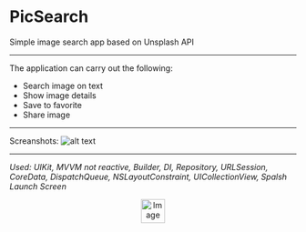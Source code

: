 # PicSearch
Simple image search app based on Unsplash API
___
The application can carry out the following:
* Search image on text
* Show image details
* Save to favorite
* Share image
___
Screanshots: 
![alt text](https://lh3.googleusercontent.com/pw/AL9nZEWRYI8HjW8J0yNNCa7knI9EGTM7q6Gi3yWrOF7o68aTR39iyOB_aUB0bfbat-8acXRHP0NDG6WxTbiQs208ZchiTNU6FqelHZQvRNOkPMs2tMctognM6ukxJ6AEmrwHezBCPr9NGwWtp7NquR-kvJHM=w1500-h800-no?authuser=0)
___
_Used: UIKit, MVVM not reactive, Builder, DI, Repository, URLSession, CoreData, DispatchQueue, NSLayoutConstraint, UICollectionView, Spalsh Launch Screen_

<p align="center">
  <img src="https://lh3.googleusercontent.com/pw/AL9nZEVTfuoWwSCn7xXjLJD72cBkbs6yJEn1FdZ4me1eXhr-AjUibxhK_-VwaGq84wVEtJycldjP3J6QYRPRcEldClvG-mVXMp0DDUrXi63ejJ6rWPahDK86X5y_Vufk-nCL3b7ER46047HeNcwts9W0A55D=s482-no?authuser=0" alt="Image" height="42" width="42" />
</p>
